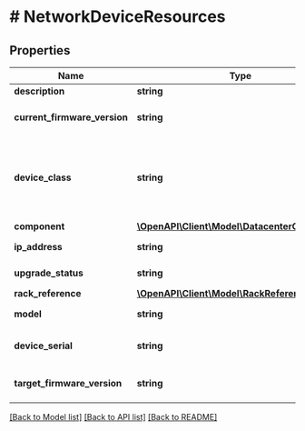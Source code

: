 # # NetworkDeviceResources

## Properties

Name | Type | Description | Notes
------------ | ------------- | ------------- | -------------
**description** | **string** |  | [optional]
**current_firmware_version** | **string** | The current firmware version | [optional]
**device_class** | **string** | A well known string for network device class information | [optional]
**component** | [**\OpenAPI\Client\Model\DatacenterComponent**](DatacenterComponent.md) |  | [optional]
**ip_address** | **string** | device IP address | [optional]
**upgrade_status** | **string** | upgrade status | [optional]
**rack_reference** | [**\OpenAPI\Client\Model\RackReference**](RackReference.md) |  | [optional]
**model** | **string** | device model | [optional]
**device_serial** | **string** | Device serial number | [optional]
**target_firmware_version** | **string** | The target firmware version | [optional]

[[Back to Model list]](../../README.md#models) [[Back to API list]](../../README.md#endpoints) [[Back to README]](../../README.md)
